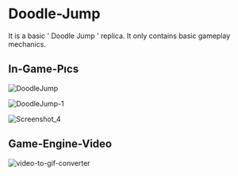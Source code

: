 # Doodle-Jump
It is a basic ' Doodle Jump ' replica. It only contains basic gameplay mechanics.
## In-Game-Pıcs
![DoodleJump](https://user-images.githubusercontent.com/94652199/142720164-4e0f2306-d1ad-415f-8cab-6fcc69efc44c.png)

![DoodleJump-1](https://user-images.githubusercontent.com/94652199/142720166-2526f650-8bbc-4aee-8b68-a4f06deadf6f.png)

![Screenshot_4](https://user-images.githubusercontent.com/94652199/142720182-f0d3f488-8411-4af4-81dc-fb21bdad05cf.png)

## Game-Engine-Video
![video-to-gif-converter](https://user-images.githubusercontent.com/94652199/142720457-4bd0c643-ba59-4888-bfdb-5dc7256fcf96.gif)
